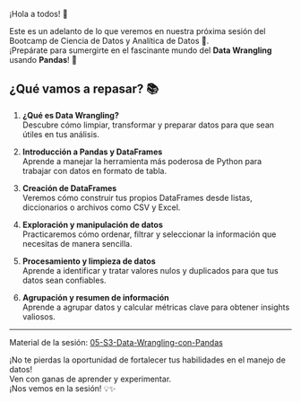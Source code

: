 ¡Hola a todos! 👋

Este es un adelanto de lo que veremos en nuestra próxima sesión del Bootcamp de Ciencia de Datos y Analítica de Datos 🚀.  
¡Prepárate para sumergirte en el fascinante mundo del **Data Wrangling** usando **Pandas**! 🐼

## ¿Qué vamos a repasar? 📚

1. **¿Qué es Data Wrangling?**  
   Descubre cómo limpiar, transformar y preparar datos para que sean útiles en tus análisis.

2. **Introducción a Pandas y DataFrames**  
   Aprende a manejar la herramienta más poderosa de Python para trabajar con datos en formato de tabla.

3. **Creación de DataFrames**  
   Veremos cómo construir tus propios DataFrames desde listas, diccionarios o archivos como CSV y Excel.

4. **Exploración y manipulación de datos**  
   Practicaremos cómo ordenar, filtrar y seleccionar la información que necesitas de manera sencilla.

5. **Procesamiento y limpieza de datos**  
   Aprende a identificar y tratar valores nulos y duplicados para que tus datos sean confiables.

6. **Agrupación y resumen de información**  
   Aprende a agrupar datos y calcular métricas clave para obtener insights valiosos.

---

Material de la sesión: [05-S3-Data-Wrangling-con-Pandas](https://colab.research.google.com/github/zyntonyson/bootcamp_ds_da/blob/main/03-data-wrangling/05-S3-Data-Wrangling-con-pandas.ipynb)

¡No te pierdas la oportunidad de fortalecer tus habilidades en el manejo de datos!  
Ven con ganas de aprender y experimentar.  
¡Nos vemos en la sesión! 💡✨